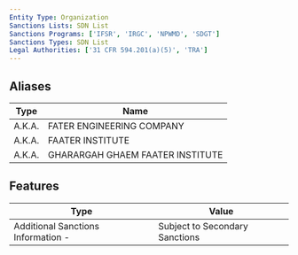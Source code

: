```yaml
---
Entity Type: Organization
Sanctions Lists: SDN List
Sanctions Programs: ['IFSR', 'IRGC', 'NPWMD', 'SDGT']
Sanctions Types: SDN List
Legal Authorities: ['31 CFR 594.201(a)(5)', 'TRA']
---
```


## Aliases
| Type  | Name      | 
|-------|-----------|
| A.K.A. | FATER ENGINEERING COMPANY |
| A.K.A. | FAATER INSTITUTE |
| A.K.A. | GHARARGAH GHAEM FAATER INSTITUTE |

## Features
| Type  | Value      |
|-------|------------|
| Additional Sanctions Information - | Subject to Secondary Sanctions |
